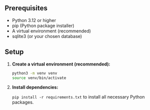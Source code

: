
## Prerequisites

* Python 3.12 or higher
* pip (Python package installer)
* A virtual environment (recommended)
* sqlite3 (or your chosen database)

## Setup

1.  **Create a virtual environment (recommended):**

    ```bash
    python3 -m venv venv
    source venv/bin/activate
    ```

2.  **Install dependencies:**

    `pip install -r requirements.txt` to install all necessary Python packages.
